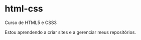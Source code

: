 # html-css
 Curso de HTML5 e CSS3

 Estou aprendendo a criar sites e a gerenciar meus repositórios.
